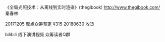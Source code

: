 《全局光照技术：从离线到实时渲染》(thegibook)
http://www.thegibook.com/
秦春林

20171205 摩点众筹预定 ¥315
20180630 收货

bilibili 线下演讲视频
众筹读者Q群